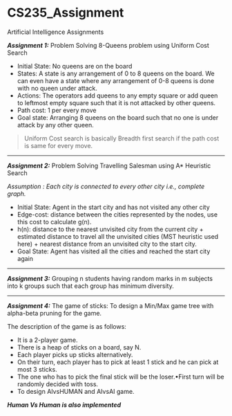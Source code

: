# CS235_Assignment
Artificial Intelligence Assignments

***Assignment 1:*** Problem Solving 8-Queens problem using Uniform Cost Search
- Initial State:
No queens are on the board
- States:
A state is any arrangement of 0 to 8 queens on the board. We can even have a state where any arrangement of 0-8 queens is done with no queen under attack.
- Actions:
The operators add queens to any empty square or add queen to leftmost empty square such that it is not attacked by other queens.
- Path cost:
1 per every move
- Goal state:
Arranging 8 queens on the board such that no one is under attack by any other queen.
>Uniform Cost search is basically Breadth first search if the path cost is same for every move.
---
***Assignment 2:***
Problem Solving Travelling Salesman using A* Heuristic Search

*Assumption : Each city is connected to every other city i.e., complete graph.*
- Initial State: 
Agent in the start city and has not visited any other city
- Edge-cost: 
distance between the cities represented by the nodes, use this cost to calculate g(n).
- h(n): 
distance to the nearest unvisited city from the current city + estimated distance to travel all the unvisited cities (MST heuristic used here) + nearest distance from an unvisited city to the start city. 
- Goal State:
Agent has visited all the cities and reached the start city again
---
***Assignment 3:***
Grouping n students having random marks in m subjects into k groups such that each group has minimum diversity.

---
***Assignment 4:***
The game of sticks: To design a Min/Max game tree with alpha-beta pruning for the game.

The description of the game is as follows:
- It is a 2-player game.
- There is a heap of sticks on a board, say N.
- Each player picks up sticks alternatively.
- On their turn, each player has to pick at least 1 stick and he can pick at most 3 sticks.
- The one who has to pick the final stick will be the loser.•First turn will be randomly decided with toss.
- To design AIvsHUMAN and AIvsAI game.

***Human Vs Human is also implemented***